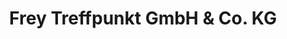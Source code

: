 ---
title: "Frey Treffpunkt GmbH & Co. KG"
url: /marktredwitz/frey-treffpunkt-gmbh-und-co-kg/
shop: Möbel
---